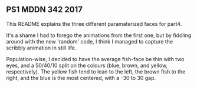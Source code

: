 ## PS1 MDDN 342 2017

This README explains the three different paramaterized faces for part4. 

It's a shame I had to forego the animations from the first one, but by fiddling around with the new 'random' code, I think I managed to capture the scribbly animation in still life.

Population-wise, I decided to have the average fish-face be thin with two eyes, and a 50/40/10 split on the colours (blue, brown, and yellow, respectively). The yellow fish tend to lean to the left, the brown fish to the right, and the blue is the most centered, with a -30 to 30 gap.